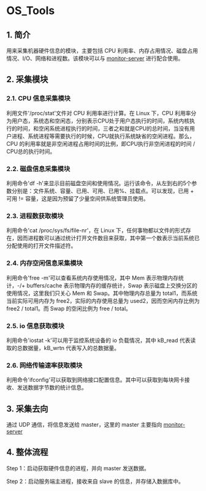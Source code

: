 # OS_Tools

## 1. 简介

  用来采集机器硬件信息的模块，主要包括 CPU 利用率、内存占用情况、磁盘占用情况、I/O、网络和进程数。该模块可以与 [monitor-server](https://github.com/open-catlog/monitor-server) 进行配合使用。

## 2. 采集模块

### 2.1. CPU 信息采集模块

利用文件'/proc/stat'文件对 CPU 利用率进行计算。在 Linux 下，CPU 利用率分为用户态，系统态和空闲态，分别表示CPU处于用户态执行的时间，系统内核执行的时间，和空闲系统进程执行的时间，三者之和就是CPU的总时间，当没有用户进程、系统进程等需要执行的时候，CPU就执行系统缺省的空闲进程。那么，CPU 的利用率就是非空闲进程占用时间的比例，即CPU执行非空闲进程的时间 / CPU总的执行时间。

### 2.2. 磁盘信息采集模块

利用命令'df -h'来显示目前磁盘空间和使用情况。运行该命令，从左到右的5个参数分别是：文件系统、容量、已用、可用、已用%、挂载点。可以发现，已用 + 可用 != 容量，这是因为预留了少量空间供系统管理员使用。

### 2.3. 进程数获取模块

利用命令'cat /proc/sys/fs/file-nr'，在 Linux 下，任何事物都以文件的形式存在，因而进程数可以通过统计打开文件数目来获取，其中第一个数表示当前系统已分配使用的打开文件描述符。
    
### 2.4. 内存空闲信息采集模块

利用命令'free -m'可以查看系统内存使用情况，其中 Mem 表示物理内存统计，-/+ buffers/cache 表示物理内存的缓存统计，Swap 表示磁盘上交换分区的使用情况，这里我们只关心 Mem 和 Swap。其中物理内存总量为 total1，而系统当前实际可用内存为 free2，实际的内存使用总量为 used2，因而空闲内存比例为 free2 / total1。而 Swap 的空闲比例为 free / total。

### 2.5. io 信息获取模块

利用命令'iostat -k'可以用于监控系统设备的 io 负载情况，其中 kB_read 代表读取的总数据量，kB_wrtn 代表写入的总数据量。

### 2.6. 网络传输速率获取模块

利用命令'ifconfig'可以获取到网络接口配置信息。其中可以获取到每块网卡接收、发送数据字节数的统计信息。

## 3. 采集去向
	
通过 UDP 通信，将信息发送给 master，这里的 master 主要指向 [monitor-server](https://github.com/open-catlog/monitor-server)

## 4. 整体流程

Step 1：启动获取硬件信息的进程，并向 master 发送数据。
	 
Step 2：启动服务端主进程，接收来自 slave 的信息，并存储入数据库中。